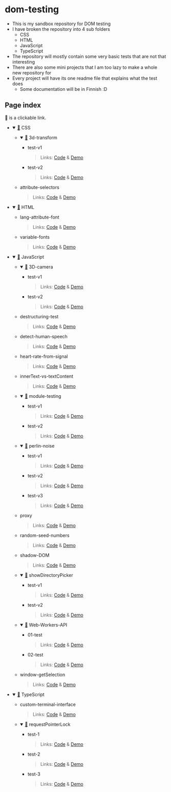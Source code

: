 # dom-testing
 
- This is my sandbox repository for DOM testing
- I have broken the repository into 4 sub folders
	- CSS
	- HTML
	- JavaScript
	- TypeScript
- The repository will mostly contain some very basic tests that are not that interesting
- There are also some mini projects that I am too lazy to make a whole new repository for
- Every project will have its one readme file that explains what the test does
	- Some documentation will be in Finnish :D

## Page index

📂 is a clickable link.

<ul>
	<li>
		<details open><summary><a href="https://github.com/kassu11/dom-testing/tree/main/CSS">📂</a> CSS</summary>
			<ul>
				<li>
					<details open><summary><a href="https://github.com/kassu11/dom-testing/tree/main/CSS/3d-transform">📂</a> 3d-transform</summary>
						<ul>
							<li>test-v1
								<blockquote>
									Links: <a href="https://github.com/kassu11/dom-testing/tree/main/CSS/3d-transform/test-v1">Code</a> & <a href="https://kassu11.github.io/dom-testing/CSS/3d-transform/test-v1/">Demo</a>
								</blockquote>
							</li>
							<li>test-v2
								<blockquote>
									Links: <a href="https://github.com/kassu11/dom-testing/tree/main/CSS/3d-transform/test-v2">Code</a> & <a href="https://kassu11.github.io/dom-testing/CSS/3d-transform/test-v2/">Demo</a>
								</blockquote>
							</li>
						</ul>
					</details>
				</li>
				<li>attribute-selectors
					<blockquote>
						Links: <a href="https://github.com/kassu11/dom-testing/tree/main/CSS/attribute-selectors">Code</a> & <a href="https://kassu11.github.io/dom-testing/CSS/attribute-selectors/">Demo</a>
					</blockquote>
				</li>
			</ul>
		</details>
	</li>
	<li>
		<details open><summary><a href="https://github.com/kassu11/dom-testing/tree/main/HTML">📂</a> HTML</summary>
			<ul>
				<li>lang-attribute-font
					<blockquote>
						Links: <a href="https://github.com/kassu11/dom-testing/tree/main/HTML/lang-attribute-font">Code</a> & <a href="https://kassu11.github.io/dom-testing/HTML/lang-attribute-font/">Demo</a>
					</blockquote>
				</li>
				<li>variable-fonts
					<blockquote>
						Links: <a href="https://github.com/kassu11/dom-testing/tree/main/HTML/variable-fonts">Code</a> & <a href="https://kassu11.github.io/dom-testing/HTML/variable-fonts/">Demo</a>
					</blockquote>
				</li>
			</ul>
		</details>
	</li>
	<li>
		<details open><summary><a href="https://github.com/kassu11/dom-testing/tree/main/JavaScript">📂</a> JavaScript</summary>
			<ul>
				<li>
					<details open><summary><a href="https://github.com/kassu11/dom-testing/tree/main/JavaScript/3D-camera">📂</a> 3D-camera</summary>
						<ul>
							<li>test-v1
								<blockquote>
									Links: <a href="https://github.com/kassu11/dom-testing/tree/main/JavaScript/3D-camera/test-v1">Code</a> & <a href="https://kassu11.github.io/dom-testing/JavaScript/3D-camera/test-v1/">Demo</a>
								</blockquote>
							</li>
							<li>test-v2
								<blockquote>
									Links: <a href="https://github.com/kassu11/dom-testing/tree/main/JavaScript/3D-camera/test-v2">Code</a> & <a href="https://kassu11.github.io/dom-testing/JavaScript/3D-camera/test-v2/">Demo</a>
								</blockquote>
							</li>
						</ul>
					</details>
				</li>
				<li>destructuring-test
					<blockquote>
						Links: <a href="https://github.com/kassu11/dom-testing/tree/main/JavaScript/destructuring-test">Code</a> & <a href="https://kassu11.github.io/dom-testing/JavaScript/destructuring-test/">Demo</a>
					</blockquote>
				</li>
				<li>detect-human-speech
					<blockquote>
						Links: <a href="https://github.com/kassu11/dom-testing/tree/main/JavaScript/detect-human-speech">Code</a> & <a href="https://kassu11.github.io/dom-testing/JavaScript/detect-human-speech/">Demo</a>
					</blockquote>
				</li>
				<li>heart-rate-from-signal
					<blockquote>
						Links: <a href="https://github.com/kassu11/dom-testing/tree/main/JavaScript/heart-rate-from-signal/version-1">Code</a> & <a href="https://kassu11.github.io/dom-testing/JavaScript/heart-rate-from-signal/version-1/">Demo</a>
					</blockquote>
				</li>
				<li>innerText-vs-textContent
					<blockquote>
						Links: <a href="https://github.com/kassu11/dom-testing/tree/main/JavaScript/innerText-vs-textContent">Code</a> & <a href="https://kassu11.github.io/dom-testing/JavaScript/innerText-vs-textContent/">Demo</a>
					</blockquote>
				</li>
				<li>
					<details open><summary><a href="https://github.com/kassu11/dom-testing/tree/main/JavaScript/module-testing">📂</a> module-testing</summary>
						<ul>
							<li>test-v1
								<blockquote>
									Links: <a href="https://github.com/kassu11/dom-testing/tree/main/JavaScript/module-testing/test-v1">Code</a> & <a href="https://kassu11.github.io/dom-testing/JavaScript/module-testing/test-v1/">Demo</a>
								</blockquote>
							</li>
							<li>test-v2
								<blockquote>
									Links: <a href="https://github.com/kassu11/dom-testing/tree/main/JavaScript/module-testing/test-v2">Code</a> & <a href="https://kassu11.github.io/dom-testing/JavaScript/module-testing/test-v2/">Demo</a>
								</blockquote>
							</li>
						</ul>
					</details>
				</li>
				<li>
					<details open><summary><a href="https://github.com/kassu11/dom-testing/tree/main/JavaScript/perlin-noise">📂</a> perlin-noise</summary>
						<ul>
							<li>test-v1
								<blockquote>
									Links: <a href="https://github.com/kassu11/dom-testing/tree/main/JavaScript/perlin-noise/test-v1">Code</a> & <a href="https://kassu11.github.io/dom-testing/JavaScript/perlin-noise/test-v1/">Demo</a>
								</blockquote>
							</li>
							<li>test-v2
								<blockquote>
									Links: <a href="https://github.com/kassu11/dom-testing/tree/main/JavaScript/perlin-noise/test-v2">Code</a> & <a href="https://kassu11.github.io/dom-testing/JavaScript/perlin-noise/test-v2/">Demo</a>
								</blockquote>
							</li>
							<li>test-v3
								<blockquote>
									Links: <a href="https://github.com/kassu11/dom-testing/tree/main/JavaScript/perlin-noise/test-v3">Code</a> & <a href="https://kassu11.github.io/dom-testing/JavaScript/perlin-noise/test-v3/">Demo</a>
								</blockquote>
							</li>
						</ul>
					</details>
				</li>
				<li>proxy
					<blockquote>
						Links: <a href="https://github.com/kassu11/dom-testing/tree/main/JavaScript/proxy/test-v1">Code</a> & <a href="https://kassu11.github.io/dom-testing/JavaScript/proxy/test-v1/">Demo</a>
					</blockquote>
				</li>
				<li>random-seed-numbers
					<blockquote>
						Links: <a href="https://github.com/kassu11/dom-testing/tree/main/JavaScript/random-seed-numbers/test-v1">Code</a> & <a href="https://kassu11.github.io/dom-testing/JavaScript/random-seed-numbers/test-v1/">Demo</a>
					</blockquote>
				</li>
				<li>shadow-DOM
					<blockquote>
						Links: <a href="https://github.com/kassu11/dom-testing/tree/main/JavaScript/shadow-DOM/test-v1">Code</a> & <a href="https://kassu11.github.io/dom-testing/JavaScript/shadow-DOM/test-v1/">Demo</a>
					</blockquote>
				</li>
				<li>
					<details open><summary><a href="https://github.com/kassu11/dom-testing/tree/main/JavaScript/showDirectoryPicker">📂</a> showDirectoryPicker</summary>
						<ul>
							<li>test-v1
								<blockquote>
									Links: <a href="https://github.com/kassu11/dom-testing/tree/main/JavaScript/showDirectoryPicker/test-v1">Code</a> & <a href="https://kassu11.github.io/dom-testing/JavaScript/showDirectoryPicker/test-v1/">Demo</a>
								</blockquote>
							</li>
							<li>test-v2
								<blockquote>
									Links: <a href="https://github.com/kassu11/dom-testing/tree/main/JavaScript/showDirectoryPicker/test-v2">Code</a> & <a href="https://kassu11.github.io/dom-testing/JavaScript/showDirectoryPicker/test-v2/">Demo</a>
								</blockquote>
							</li>
						</ul>
					</details>
				</li>
				<li>
					<details open><summary><a href="https://github.com/kassu11/dom-testing/tree/main/JavaScript/Web-Workers-API">📂</a> Web-Workers-API</summary>
						<ul>
							<li>01-test
								<blockquote>
									Links: <a href="https://github.com/kassu11/dom-testing/tree/main/JavaScript/Web-Workers-API/01-test">Code</a> & <a href="https://kassu11.github.io/dom-testing/JavaScript/Web-Workers-API/01-test/">Demo</a>
								</blockquote>
							</li>
							<li>02-test
								<blockquote>
									Links: <a href="https://github.com/kassu11/dom-testing/tree/main/JavaScript/Web-Workers-API/02-test">Code</a> & <a href="https://kassu11.github.io/dom-testing/JavaScript/Web-Workers-API/02-test/">Demo</a>
								</blockquote>
							</li>
						</ul>
					</details>
				</li>
				<li>window-getSelection
					<blockquote>
						Links: <a href="https://github.com/kassu11/dom-testing/tree/main/JavaScript/window-getSelection">Code</a> & <a href="https://kassu11.github.io/dom-testing/JavaScript/window-getSelection/">Demo</a>
					</blockquote>
				</li>
			</ul>
		</details>
	</li>
	<li>
		<details open><summary><a href="https://github.com/kassu11/dom-testing/tree/main/TypeScript">📂</a> TypeScript</summary>
			<ul>
				<li>custom-terminal-interface
					<blockquote>
						Links: <a href="https://github.com/kassu11/dom-testing/tree/main/TypeScript/custom-terminal-interface">Code</a> & <a href="https://kassu11.github.io/dom-testing/TypeScript/custom-terminal-interface/">Demo</a>
					</blockquote>
				</li>
				<li>
					<details open><summary><a href="https://github.com/kassu11/dom-testing/tree/main/TypeScript/requestPointerLock">📂</a> requestPointerLock</summary>
						<ul>
							<li>test-1
								<blockquote>
									Links: <a href="https://github.com/kassu11/dom-testing/tree/main/TypeScript/requestPointerLock/test-1">Code</a> & <a href="https://kassu11.github.io/dom-testing/TypeScript/requestPointerLock/test-1/">Demo</a>
								</blockquote>
							</li>
							<li>test-2
								<blockquote>
									Links: <a href="https://github.com/kassu11/dom-testing/tree/main/TypeScript/requestPointerLock/test-2">Code</a> & <a href="https://kassu11.github.io/dom-testing/TypeScript/requestPointerLock/test-2/">Demo</a>
								</blockquote>
							</li>
							<li>test-3
								<blockquote>
									Links: <a href="https://github.com/kassu11/dom-testing/tree/main/TypeScript/requestPointerLock/test-3">Code</a> & <a href="https://kassu11.github.io/dom-testing/TypeScript/requestPointerLock/test-3/">Demo</a>
								</blockquote>
							</li>
						</ul>
					</details>
				</li>
			</ul>
		</details>
	</li>
</ul>